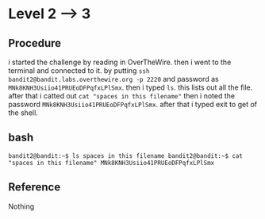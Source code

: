 # Level 2 --> 3

## Procedure
i started the challenge by reading in OverTheWire.
then i went to the terminal and connected to it.
by putting `ssh bandit2@bandit.labs.overthewire.org -p 2220` 
and password as `MNk8KNH3Usiio41PRUEoDFPqfxLPlSmx`.
then i typed `ls`. this lists out all the file.
after that i catted out `cat "spaces in this filename"`
then i noted the password `MNk8KNH3Usiio41PRUEoDFPqfxLPlSmx`.
after that i typed exit to get of the shell.


## bash
`bandit2@bandit:~$ ls
spaces in this filename
bandit2@bandit:~$ cat "spaces in this filename"
MNk8KNH3Usiio41PRUEoDFPqfxLPlSmx`

## Reference
Nothing

